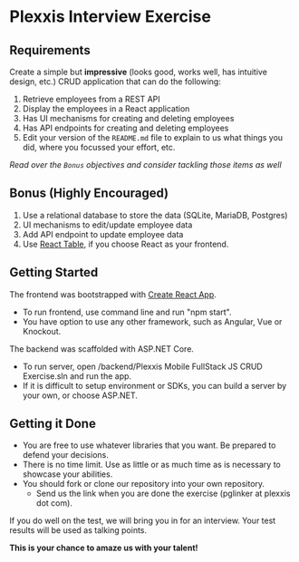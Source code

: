 # Plexxis Interview Exercise
## Requirements
Create a simple but __impressive__ (looks good, works well, has intuitive design, etc.) CRUD application that can do the following:

1) Retrieve employees from a REST API  
2) Display the employees in a React application  
3) Has UI mechanisms for creating and deleting employees  
4) Has API endpoints for creating and deleting employees  
5) Edit your version of the `README.md` file to explain to us what things you did, where you focussed your effort, etc.

*Read over the `Bonus` objectives and consider tackling those items as well*

## Bonus (Highly Encouraged)

1) Use a relational database to store the data (SQLite, MariaDB, Postgres)  
2) UI mechanisms to edit/update employee data  
3) Add API endpoint to update employee data  
4) Use [React Table](https://react-table.js.org), if you choose React as your frontend. 

## Getting Started
The frontend was bootstrapped with [Create React App](https://github.com/facebookincubator/create-react-app). 
* To run frontend, use command line and run "npm start". 
* You have option to use any other framework, such as Angular, Vue or Knockout. 

The backend was scaffolded with ASP.NET Core. 
* To run server, open /backend/Plexxis Mobile FullStack JS CRUD Exercise.sln and run the app. 
* If it is difficult to setup environment or SDKs, you can build a server by your own, or choose ASP.NET. 

## Getting it Done
* You are free to use whatever libraries that you want. Be prepared to defend your decisions.
* There is no time limit. Use as little or as much time as is necessary to showcase your abilities.
* You should fork or clone our repository into your own repository.
  * Send us the link when you are done the exercise (pglinker at plexxis dot com).

If you do well on the test, we will bring you in for an interview. Your test results will be used as talking points.  

 __This is your chance to amaze us with your talent!__
